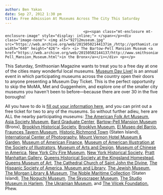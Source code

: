 ```yaml
---
author: Ben Yakas
date: Sep 27, 2012 1:30 pm
title: Free Admission At Museums Across The City This Saturday
---
```


	
										<p><span class="mt-enclosure mt-enclosure-image" style="display: inline;"> </span></p><div class="image-none"> <img alt="92712museum.jpg" src="https://web.archive.org/web/20150502144137im_/http://gothamist.com/attachments/byakas/92712museum.jpg" width="640" height="426"> <br> <i> The Bartow-Pell Mansion Museum <a href="https://web.archive.org/web/20150502144137/http://www.smithsonianmag.com/museumday/venues/Bartow-Pell_Mansion_Museum.html">in the Bronx</a></i></div> <p></p>

<p>This Saturday, Smithsonian Magazine wants to treat you to a free day at one of the cities many wonderful local museums. <a href="https://web.archive.org/web/20150502144137/http://www.smithsonianmag.com/museumday/">Museum Day Live!</a> is an annual event in which participating museums across the country open their doors to anyone presenting a Museum Day Ticket. This is the perfect opportunity to skip the MoMA, Met and Guggenheim, and explore one of the smaller city museums you haven&apos;t been to before&#x2014;because there are over 30 in the five boroughs! </p>

<p>All you have to do is <a href="https://web.archive.org/web/20150502144137/http://www.smithsonianmag.com/museumday/ticket/">fill out your information here</a>, and you can print out a free ticket for two to any of the museums. So without further adieu, here are ALL the nearby participating museums: <a href="https://web.archive.org/web/20150502144137/http://www.smithsonianmag.com/museumday/venues/American_Folk_Art_Museum.html">The American Folk Art Museum</a>, <a href="https://web.archive.org/web/20150502144137/http://www.smithsonianmag.com/museumday/venues/Asia_Society_Museum.html">Asia Society Museum</a>, <a href="https://web.archive.org/web/20150502144137/http://www.smithsonianmag.com/museumday/venues/Bard-Graduate-Center.html">Bard Graduate Center</a>, <a href="https://web.archive.org/web/20150502144137/http://www.smithsonianmag.com/museumday/venues/Bartow-Pell_Mansion_Museum.html">Bartow-Pell Mansion Museum</a> (Bronx),  <a href="https://web.archive.org/web/20150502144137/http://www.smithsonianmag.com/museumday/venues/The-Brooklyn-Historical-Society.html">Brooklyn Historical Society</a>, <a href="https://web.archive.org/web/20150502144137/http://www.smithsonianmag.com/museumday/venues/Brooklyn-Museum.html">Brooklyn Museum</a>, <a href="https://web.archive.org/web/20150502144137/http://www.smithsonianmag.com/museumday/venues/El-Museo-del-Barrio.html">El Museo del Barrio</a>, <a href="https://web.archive.org/web/20150502144137/http://www.smithsonianmag.com/museumday/venues/Fraunces-Tavern-Museum.html">Fraunces Tavern Museum</a>, <a href="https://web.archive.org/web/20150502144137/http://www.smithsonianmag.com/museumday/venues/Historic_Richmond_Town.html">Historic Richmond Town</a> (Staten Island), <a href="https://web.archive.org/web/20150502144137/http://www.smithsonianmag.com/museumday/venues/International-Center-of-Photography.html">International Center of Photography</a>, <a href="https://web.archive.org/web/20150502144137/http://www.smithsonianmag.com/museumday/venues/Mount_Vernon_Hotel_Museum_Garden.html">Mount Vernon Hotel Museum &amp; Garden</a>, <a href="https://web.archive.org/web/20150502144137/http://www.smithsonianmag.com/museumday/venues/Museum_of_American_Finance.html">Museum of American Finance</a>, <a href="https://web.archive.org/web/20150502144137/http://www.smithsonianmag.com/museumday/venues/Museum_of_American_Illustration_at_the_Society_of_Illustrators.html">Museum of American Illustration at the Society of Illustrators</a>, <a href="https://web.archive.org/web/20150502144137/http://www.smithsonianmag.com/museumday/venues/Museum-of-Arts-and-Design.html">Museum of Arts and Design</a>, <a href="https://web.archive.org/web/20150502144137/http://www.smithsonianmag.com/museumday/venues/Museum-of-Chinese-in-America.html">Museum of Chinese in America</a>, <a href="https://web.archive.org/web/20150502144137/http://www.smithsonianmag.com/museumday/venues/New_York_City_Fire_Museum.html">New York City Fire Museum</a>, <a href="https://web.archive.org/web/20150502144137/http://www.smithsonianmag.com/museumday/venues/New-York_Historical_Society.html">New York Historical Society</a>, <a href="https://web.archive.org/web/20150502144137/http://www.smithsonianmag.com/museumday/venues/Pratt_Manhattan_Gallery.html">Pratt Manhattan Gallery</a>, <a href="https://web.archive.org/web/20150502144137/http://www.smithsonianmag.com/museumday/venues/Queens-Historical-Society-at-the-Kingsland-Homestead.html">Queens Historical Society at the Kingsland Homestead</a>, <a href="https://web.archive.org/web/20150502144137/http://www.smithsonianmag.com/museumday/venues/Queens_Museum_of_Art.html">Queens Museum of Art</a>, <a href="https://web.archive.org/web/20150502144137/http://www.smithsonianmag.com/museumday/venues/Cathedral_Church_of_Saint_John_the_Divine.html">The Cathedral Church of Saint John the Divine</a>, <a href="https://web.archive.org/web/20150502144137/http://www.smithsonianmag.com/museumday/venues/The-Hispanic-Society-of-America-Museum-and-Library.html">The Hispanic Society of America, Museum and Library</a>, <a href="https://web.archive.org/web/20150502144137/http://www.smithsonianmag.com/museumday/venues/The_Jewish_Museum.html">The Jewish Museum</a>, <a href="https://web.archive.org/web/20150502144137/http://www.smithsonianmag.com/museumday/venues/The_Morgan_Library_Museum.html">The Morgan Library &amp; Museum</a>, <a href="https://web.archive.org/web/20150502144137/http://www.smithsonianmag.com/museumday/venues/The_Noble_Maritime_Collection.html">The Noble Maritime Collection</a> (Staten Island),  <a href="https://web.archive.org/web/20150502144137/http://www.smithsonianmag.com/museumday/venues/The_Noguchi_Museum.html">The Noguchi Museum</a>, <a href="https://web.archive.org/web/20150502144137/http://www.smithsonianmag.com/museumday/venues/The_Skyscraper_Museum.html">The Skyscraper Museum</a>, <a href="https://web.archive.org/web/20150502144137/http://www.smithsonianmag.com/museumday/venues/The_Studio_Museum_in_Harlem.html">The Studio Museum in Harlem</a>, <a href="https://web.archive.org/web/20150502144137/http://www.smithsonianmag.com/museumday/venues/The_Ukrainian_Museum.html">The Ukrainian Museum</a>, and <a href="https://web.archive.org/web/20150502144137/http://www.smithsonianmag.com/museumday/venues/The-Vilcek-Foundation.html">The Vilcek Foundation.</a> Phew. </p>					
										
									
				
